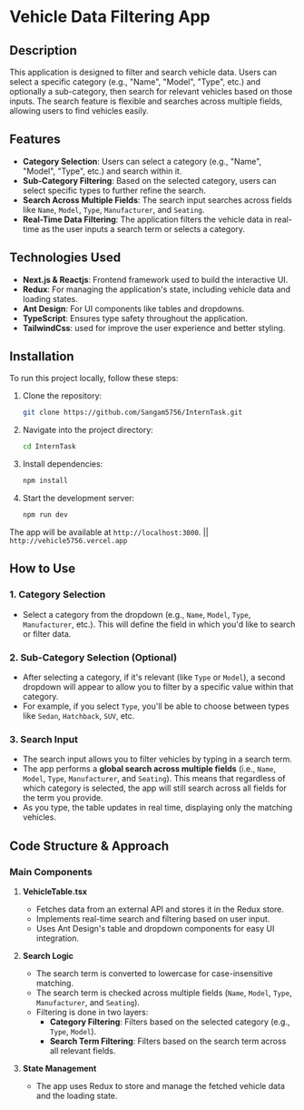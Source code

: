 # Vehicle Data Filtering App

## Description

This application is designed to filter and search vehicle data. Users can select a specific category (e.g., "Name", "Model", "Type", etc.) and optionally a sub-category, then search for relevant vehicles based on those inputs. The search feature is flexible and searches across multiple fields, allowing users to find vehicles easily.

## Features

- **Category Selection**: Users can select a category (e.g., "Name", "Model", "Type", etc.) and search within it.
- **Sub-Category Filtering**: Based on the selected category, users can select specific types to further refine the search.
- **Search Across Multiple Fields**: The search input searches across fields like `Name`, `Model`, `Type`, `Manufacturer`, and `Seating`.
- **Real-Time Data Filtering**: The application filters the vehicle data in real-time as the user inputs a search term or selects a category.

## Technologies Used

- **Next.js & Reactjs**: Frontend framework used to build the interactive UI.
- **Redux**: For managing the application's state, including vehicle data and loading states.
- **Ant Design**: For UI components like tables and dropdowns.
- **TypeScript**: Ensures type safety throughout the application.
- **TailwindCss**: used for improve the user experience and better styling.


## Installation

To run this project locally, follow these steps:

1. Clone the repository:
    ```bash
    git clone https://github.com/Sangam5756/InternTask.git
    ```

2. Navigate into the project directory:
    ```bash
    cd InternTask
    ```

3. Install dependencies:
    ```bash
    npm install
    ```

4. Start the development server:
    ```bash
    npm run dev
    ```

The app will be available at `http://localhost:3000`. || `http://vehicle5756.vercel.app`

## How to Use

### 1. Category Selection

- Select a category from the dropdown (e.g., `Name`, `Model`, `Type`, `Manufacturer`, etc.). This will define the field in which you'd like to search or filter data.

### 2. Sub-Category Selection (Optional)

- After selecting a category, if it's relevant (like `Type` or `Model`), a second dropdown will appear to allow you to filter by a specific value within that category.
- For example, if you select `Type`, you'll be able to choose between types like `Sedan`, `Hatchback`, `SUV`, etc.

### 3. Search Input

- The search input allows you to filter vehicles by typing in a search term.
- The app performs a **global search across multiple fields** (i.e., `Name`, `Model`, `Type`, `Manufacturer`, and `Seating`). This means that regardless of which category is selected, the app will still search across all fields for the term you provide.
- As you type, the table updates in real time, displaying only the matching vehicles.




## Code Structure & Approach

### Main Components

1. **VehicleTable.tsx**
    - Fetches data from an external API and stores it in the Redux store.
    - Implements real-time search and filtering based on user input.
    - Uses Ant Design's table and dropdown components for easy UI integration.

2. **Search Logic**
    - The search term is converted to lowercase for case-insensitive matching.
    - The search term is checked across multiple fields (`Name`, `Model`, `Type`, `Manufacturer`, and `Seating`).
    - Filtering is done in two layers:
        - **Category Filtering**: Filters based on the selected category (e.g., `Type`, `Model`).
        - **Search Term Filtering**: Filters based on the search term across all relevant fields.

3. **State Management**
    - The app uses Redux to store and manage the fetched vehicle data and the loading state.

